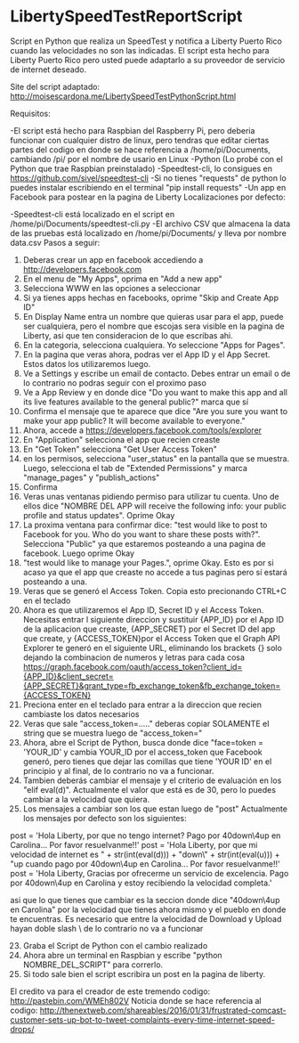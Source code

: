 # LibertySpeedTestReportScript
Script en Python que realiza un SpeedTest y notifica a Liberty Puerto Rico cuando las velocidades no son las indicadas. El script esta hecho para Liberty Puerto Rico pero usted puede adaptarlo a su proveedor de servicio de internet deseado.

Site del script adaptado: http://moisescardona.me/LibertySpeedTestPythonScript.html

Requisitos:

-El script está hecho para Raspbian del Raspberry Pi, pero deberia funcionar con cualquier distro de linux, pero tendras que editar ciertas partes del codigo en donde se hace referencia a /home/pi/Documents, cambiando /pi/ por el nombre de usario en Linux
-Python (Lo probé con el Python que trae Raspbian preinstalado)
-Speedtest-cli, lo consigues en https://github.com/sivel/speedtest-cli
-Si no tienes "requests" de python lo puedes instalar escribiendo en el terminal "pip install requests"
-Un app en Facebook para postear en la pagina de Liberty
Localizaciones por defecto:

-Speedtest-cli está localizado en el script en /home/pi/Documents/speedtest-cli.py
-El archivo CSV que almacena la data de las pruebas está localizado en /home/pi/Documents/ y lleva por nombre data.csv
Pasos a seguir:

1. Deberas crear un app en facebook accediendo a http://developers.facebook.com
2. En el menu de "My Apps", oprima en "Add a new app"
3. Selecciona WWW en las opciones a seleccionar
4. Si ya tienes apps hechas en facebooks, oprime "Skip and Create App ID"
5. En Display Name entra un nombre que quieras usar para el app, puede ser cualquiera, pero el nombre que escojas sera visible en la pagina de Liberty, asi que ten consideracion de lo que escribas ahi.
6. En la categoria, selecciona cualquiera. Yo seleccione "Apps for Pages".
7. En la pagina que veras ahora, podras ver el App ID y el App Secret. Estos datos los utilizaremos luego.
8. Ve a Settings y escribe un email de contacto. Debes entrar un email o de lo contrario no podras seguir con el proximo paso
9. Ve a App Review y en donde dice "Do you want to make this app and all its live features available to the general public?" marca que sí
10. Confirma el mensaje que te aparece que dice "Are you sure you want to make your app public? It will become available to everyone."
11. Ahora, accede a https://developers.facebook.com/tools/explorer
12. En "Application" selecciona el app que recien creaste
13. En "Get Token" selecciona "Get User Access Token"
14. en los permisos, selecciona "user_status" en la pantalla que se muestra. Luego, selecciona el tab de "Extended Permissions" y marca "manage_pages" y "publish_actions"
15. Confirma
16. Veras unas ventanas pidiendo permiso para utilizar tu cuenta. Uno de ellos dice "NOMBRE DEL APP will receive the following info: your public profile and status updates". Oprime Okay
17. La proxima ventana para confirmar dice: "test would like to post to Facebook for you. Who do you want to share these posts with?". Selecciona "Public" ya que estaremos posteando a una pagina de facebook. Luego oprime Okay
18. "test would like to manage your Pages.", oprime Okay. Esto es por si acaso ya que el app que creaste no accede a tus paginas pero sí estará posteando a una.
19. Veras que se generó el Access Token. Copia esto precionando CTRL+C en el teclado
20. Ahora es que utilizaremos el App ID, Secret ID y el Access Token. Necesitas entrar l siguiente direccion y sustituir {APP_ID} por el App ID de la aplicacion que creaste, {APP_SECRET} por el Secret ID del app que create, y {ACCESS_TOKEN}por el Access Token que el Graph API Explorer te generó en el siguiente URL, eliminando los brackets {} solo dejando la combinacion de numeros y letras para cada cosa
https://graph.facebook.com/oauth/access_token?client_id={APP_ID}&client_secret={APP_SECRET}&grant_type=fb_exchange_token&fb_exchange_token={ACCESS_TOKEN}
21. Preciona enter en el teclado para entrar a la direccion que recien cambiaste los datos necesarios
22. Veras que sale "access_token=....." deberas copiar SOLAMENTE el string que se muestra luego de "access_token="
22. Ahora, abre el Script de Python, busca donde dice "face=token = 'YOUR_ID' y cambia YOUR_ID por el access_token que Facebook generó, pero tienes que dejar las comillas que tiene 'YOUR ID' en el principio y al final, de lo contrario no va a funcionar.
23. Tambien deberás cambiar el mensaje y el criterio de evaluación en los "elif eval(d)". Actualmente el valor que está es de 30, pero lo puedes cambiar a la velocidad que quiera.
24. Los mensajes a cambiar son los que estan luego de "post" Actualmente los mensajes por defecto son los siguientes:

post = 'Hola Liberty, por que no tengo internet? Pago por 40down\\4up en Carolina... Por favor resuelvanme!!'
post = 'Hola Liberty, por que mi velocidad de internet es " + str(int(eval(d))) + "down\\" + str(int(eval(u))) + "up cuando pago por 40down\\4up en Carolina... Por favor resuelvanme!!'
post = 'Hola Liberty, Gracias por ofrecerme un servicio de excelencia. Pago por 40down\\4up en Carolina y estoy recibiendo la velocidad completa.'

asi que lo que tienes que cambiar es la seccion donde dice "40down\\4up en Carolina" por la velocidad que tienes ahora mismo y el pueblo en donde te encuentras. Es necesario que entre la velocidad de Download y Upload hayan doble slash \\ de lo contrario no va a funcionar

23. Graba el Script de Python con el cambio realizado
24. Ahora abre un terminal en Raspbian y escribe "python NOMBRE_DEL_SCRIPT" para correrlo.
25. Si todo sale bien el script escribira un post en la pagina de liberty.


El credito va para el creador de este tremendo codigo: http://pastebin.com/WMEh802V
Noticia donde se hace referencia al codigo: http://thenextweb.com/shareables/2016/01/31/frustrated-comcast-customer-sets-up-bot-to-tweet-complaints-every-time-internet-speed-drops/

